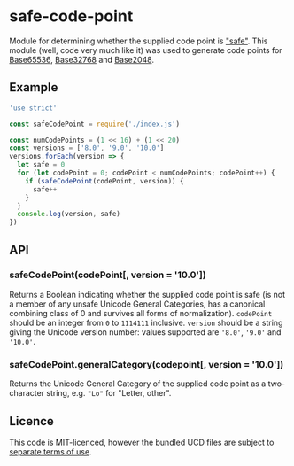 # safe-code-point

Module for determining whether the supplied code point is ["safe"](https://qntm.org/safe). This module (well, code very much like it) was used to generate code points for [Base65536](https://github.com/qntm/base65536), [Base32768](https://github.com/qntm/base32768) and [Base2048](https://github.com/qntm/base2048).

## Example

```js
'use strict'

const safeCodePoint = require('./index.js')

const numCodePoints = (1 << 16) + (1 << 20)
const versions = ['8.0', '9.0', '10.0']
versions.forEach(version => {
  let safe = 0
  for (let codePoint = 0; codePoint < numCodePoints; codePoint++) {
    if (safeCodePoint(codePoint, version)) {
      safe++
    }
  }
  console.log(version, safe)
})
```

## API

### safeCodePoint(codePoint[, version = '10.0'])

Returns a Boolean indicating whether the supplied code point is safe (is not a member of any unsafe Unicode General Categories, has a canonical combining class of 0 and survives all forms of normalization). `codePoint` should be an integer from `0` to `1114111` inclusive. `version` should be a string giving the Unicode version number: values supported are `'8.0'`, `'9.0'` and `'10.0'`.

### safeCodePoint.generalCategory(codepoint[, version = '10.0'])

Returns the Unicode General Category of the supplied code point as a two-character string, e.g. `"Lo"` for "Letter, other".

## Licence

This code is MIT-licenced, however the bundled UCD files are subject to [separate terms of use](http://www.unicode.org/copyright.html).

